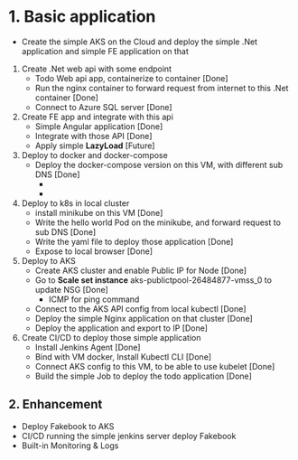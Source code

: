 # 1. Basic application

- Create the simple AKS on the Cloud and deploy the simple .Net application and simple FE application on that

1. Create .Net web api with some endpoint
   - Todo Web api app, containerize to container [Done]
   - Run the nginx container to forward request from internet to this .Net container [Done]
   - Connect to Azure SQL server [Done]
2. Create FE app and integrate with this api
   - Simple Angular application [Done]
   - Integrate with those API [Done]
   - Apply simple **LazyLoad** [Future]
3. Deploy to docker and docker-compose
   - Deploy the docker-compose version on this VM, with different sub DNS [Done]
     - <!-- /production/web/ -->
     - <!-- /development/web/ -->
4. Deploy to k8s in local cluster
   - install minikube on this VM [Done]
   - Write the hello world Pod on the minikube, and forward request to sub DNS [Done]
      <!-- http://my-jenkins-mv.westus.cloudapp.azure.com/mini/test -->
   - Write the yaml file to deploy those application [Done]
   - Expose to local browser [Done]
5. Deploy to AKS
   - Create AKS cluster and enable Public IP for Node [Done]
   - Go to **Scale set instance** aks-publictpool-26484877-vmss_0 to update NSG [Done]
     - ICMP for ping command
   - Connect to the AKS API config from local kubectl [Done]
      <!-- az aks get-credentials --resource-group ask-rg --name aks-cluster --overwrite-existing -->
   - Deploy the simple Nginx application on that cluster [Done]
      <!-- http://40.65.61.199:30036/ -->
   - Deploy the application and export to IP [Done]
      <!-- http://52.234.0.105.nip.io/web/ -->
6. Create CI/CD to deploy those simple application
   - Install Jenkins Agent [Done]
   - Bind with VM docker, Install Kubectl CLI [Done]
   - Connect AKS config to this VM, to be able to use kubelet [Done]
   - Build the simple Job to deploy the todo application [Done]

## 2. Enhancement

- Deploy Fakebook to AKS
- CI/CD running the simple jenkins server deploy Fakebook
- Built-in Monitoring & Logs
